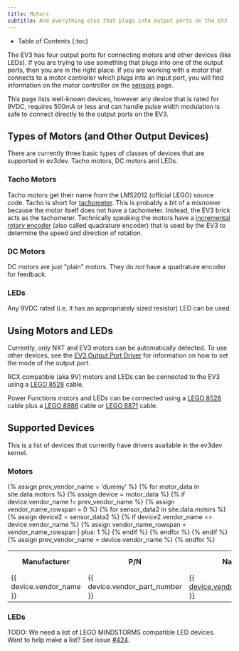 ```yaml
---
title: Motors
subtitle: And everything else that plugs into output ports on the EV3
---
```


* Table of Contents
{:toc}

The EV3 has four output ports for connecting motors and other devices (like
LEDs). If you are trying to use something that plugs into one of the output
ports, then you are in the right place. If you are working with a motor that
connects to a motor controller which plugs into an input port, you will find
information on the motor controller on the [sensors] page.

This page lists well-known devices, however any device that is rated for 9VDC,
requires 500mA or less and can handle pulse width modulation is safe to connect
directly to the output ports on the EV3.

## Types of Motors (and Other Output Devices)

There are currently three basic types of classes of devices that are supported
in ev3dev. Tacho motors, DC motors and LEDs.

### Tacho Motors

Tacho motors get their name from the LMS2012 (official LEGO) source code. Tacho
is short for [tachometer]. This is probably a bit of a misnomer because the
motor itself does not have a tachometer. Instead, the EV3 brick acts as the
tachometer. Technically speaking the motors have a [incremental rotary encoder]
(also called quadrature encoder) that is used by the EV3 to determine the speed
and direction of rotation.

### DC Motors

DC motors are just "plain" motors. They do *not* have a quadrature encoder for
feedback.

### LEDs

Any 9VDC rated (i.e. it has an appropriately sized resistor) LED can be used.

## Using Motors and LEDs

Currently, only NXT and EV3 motors can be automatically detected. To use other
devices, see the [EV3 Output Port Driver] for information on how to set the
mode of the output port.

RCX compatible (aka 9V) motors and LEDs can be connected to the EV3 using a
[LEGO 8528] cable.

Power Functions motors and LEDs can be connected using a [LEGO 8528] cable plus
a [LEGO 8886] cable or [LEGO 8871] cable.

## Supported Devices

This is a list of devices that currently have drivers available in the ev3dev
kernel.

### Motors

<table class="table table-striped table-bordered">
    <tr>
    <th>Manufacturer</th>
    <th>P/N</th>
    <th>Name</th>
    <th>Auto-<br />detected</th>
    <th>Driver (Module)</th>
    </tr>
{% assign prev_vendor_name = 'dummy' %}
{% for motor_data in site.data.motors %}
    {% assign device = motor_data %}
    <tr>
    {% if device.vendor_name != prev_vendor_name %}
        {% assign vendor_name_rowspan = 0 %}
        {% for sensor_data2 in site.data.motors %}
            {% assign device2 = sensor_data2 %}
            {% if device2.vendor_name == device.vendor_name %}
                {% assign vendor_name_rowspan = vendor_name_rowspan | plus: 1 %}
            {% endif %}
        {% endfor %}
        <td rowspan="{{ vendor_name_rowspan }}">{{ device.vendor_name }}</td>
    {% endif %}
        <td>{{ device.vendor_part_number }}</td>
        <td><a href="{{ device.url_name }}">{{ device.vendor_part_name }}</a></td>
        <td>
            {% if device.motor_type == "ev3" %}
            <span style="white-space:nowrap;" markdown="1">{% if device.vendor_name == "LEGO" %}Y{% else %}N{% endif %}[^autodetect]</span>
            {% else %}
            N
            {% endif %}
        </td>
        <td>
            <span style="white-space:nowrap;">{{ device.name }}</span>
            <span style="white-space:nowrap;">({{ device.motor_type }}-motor)</span>
        </td>
    </tr>
    {% assign prev_vendor_name = device.vendor_name %}
{% endfor %}
</table>

### LEDs

TODO: We need a list of LEGO MINDSTORMS compatible LED devices. Want to help make
a list? See issue [#424](https://github.com/ev3dev/ev3dev/issues/424).

[^autodetect]: Motors are only automatically detected on the LEGO MINDSTORMS EV3
    platform. LEGO NXT Motors are detected as LEGO EV3 Large motors. 3rd party
    motors will not be correctly detected and must be manually specified.

[sensors]: /docs/sensors
[tachometer]: https://en.wikipedia.org/wiki/Tachometer
[incremental rotary encoder]: https://en.wikipedia.org/wiki/Rotary_encoder#Incremental_rotary_encoder
[LEGO 8528]: http://www.bricklink.com/catalogItem.asp?S=8528-1
[LEGO 8886]: http://www.bricklink.com/catalogItem.asp?S=8886-1
[LEGO 8871]: http://www.bricklink.com/catalogItem.asp?S=8871-1
[EV3 Output Port Driver]: /docs/ports/legoev3-output-port
